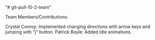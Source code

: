 "# git-pull-10-2-team" 

Team Members/Contributions:

Crystal Conroy: Implemented changing directions with arrow keys and jumping with "j" button.
Patrick Boyle: Added Idle animations.